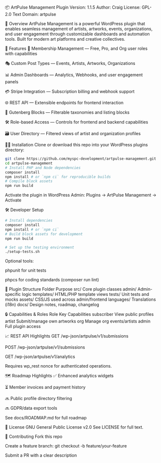 📦 ArtPulse Management Plugin
Version: 1.1.5
Author: Craig
License: GPL-2.0
Text Domain: artpulse

🎨 Overview
ArtPulse Management is a powerful WordPress plugin that enables seamless management of artists, artworks, events, organizations, and user engagement through customizable dashboards and automation tools. Built for modern art platforms and creative collectives.

🚀 Features
🔐 Membership Management — Free, Pro, and Org user roles with capabilities

🎭 Custom Post Types — Events, Artists, Artworks, Organizations

📊 Admin Dashboards — Analytics, Webhooks, and user engagement panels

💳 Stripe Integration — Subscription billing and webhook support

🌐 REST API — Extensible endpoints for frontend interaction

🧩 Gutenberg Blocks — Filterable taxonomies and listing blocks

🛠️ Role-based Access — Controls for frontend and backend capabilities

🗃️ User Directory — Filtered views of artist and organization profiles

🧑‍💻 Installation
Clone or download this repo into your WordPress plugins directory:

```bash
git clone https://github.com/myspc-development/artpulse-management.git
cd artpulse-management
# Install PHP and Node dependencies
composer install
npm install # or `npm ci` for reproducible builds
# Compile block assets
npm run build
```

Activate the plugin in WordPress Admin:
Plugins → ArtPulse Management → Activate

🛠️ Developer Setup

```bash
# Install dependencies
composer install
npm install # or `npm ci`
# Build block assets for development
npm run build

# Set up the testing environment
./setup-tests.sh
```

Optional tools:

phpunit for unit tests

phpcs for coding standards (composer run lint)

🔌 Plugin Structure
Folder	Purpose
src/	Core plugin classes
admin/	Admin-specific logic
templates/	HTML/PHP template views
tests/	Unit tests and mocks
assets/	CSS/JS used across admin/frontend
languages/	Translations (i18n)
docs/	Design notes, roadmap, changelog

🔒 Capabilities & Roles
Role	Key Capabilities
subscriber	View public profiles
artist	Submit/manage own artworks
org	Manage org events/artists
admin	Full plugin access

📈 REST API Highlights
GET /wp-json/artpulse/v1/submissions

POST /wp-json/artpulse/v1/submissions

GET /wp-json/artpulse/v1/analytics

Requires wp_rest nonce for authenticated operations.

🗺 Roadmap Highlights
✅ Enhanced analytics widgets

⏳ Member invoices and payment history

🔜 Public profile directory filtering

🔜 GDPR/data export tools

See docs/ROADMAP.md for full roadmap

📄 License
GNU General Public License v2.0
See LICENSE for full text.

🤝 Contributing
Fork this repo

Create a feature branch: git checkout -b feature/your-feature

Submit a PR with a clear description